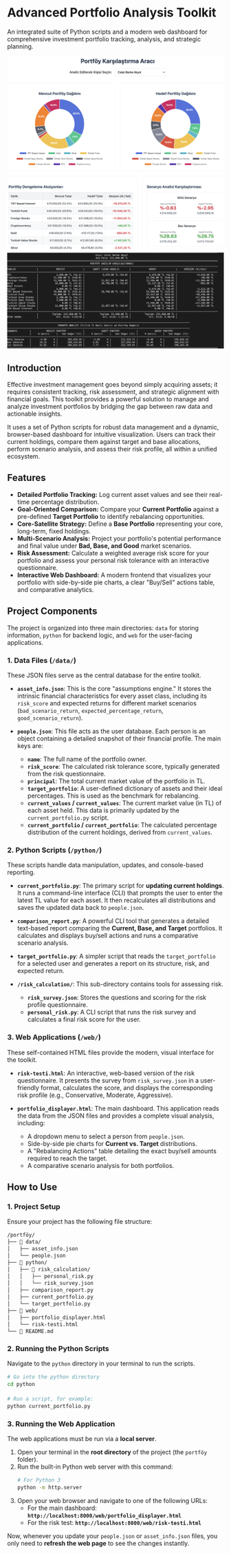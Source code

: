 # Advanced Portfolio Analysis Toolkit

An integrated suite of Python scripts and a modern web dashboard for comprehensive investment portfolio tracking, analysis, and strategic planning.

![Screenshot of the Main Dashboard](./images/Screenshot%202025-09-07%20at%2019.59.20.png)
![Screenshot of the Main Dashboard](./images/Screenshot%202025-09-07%20at%2019.36.49.png)

## Introduction

Effective investment management goes beyond simply acquiring assets; it requires consistent tracking, risk assessment, and strategic alignment with financial goals. This toolkit provides a powerful solution to manage and analyze investment portfolios by bridging the gap between raw data and actionable insights.

It uses a set of Python scripts for robust data management and a dynamic, browser-based dashboard for intuitive visualization. Users can track their current holdings, compare them against target and base allocations, perform scenario analysis, and assess their risk profile, all within a unified ecosystem.

## Features

- **Detailed Portfolio Tracking:** Log current asset values and see their real-time percentage distribution.
- **Goal-Oriented Comparison:** Compare your **Current Portfolio** against a pre-defined **Target Portfolio** to identify rebalancing opportunities.
- **Core-Satellite Strategy:** Define a **Base Portfolio** representing your core, long-term, fixed holdings.
- **Multi-Scenario Analysis:** Project your portfolio's potential performance and final value under **Bad, Base, and Good** market scenarios.
- **Risk Assessment:** Calculate a weighted average risk score for your portfolio and assess your personal risk tolerance with an interactive questionnaire.
- **Interactive Web Dashboard:** A modern frontend that visualizes your portfolio with side-by-side pie charts, a clear "Buy/Sell" actions table, and comparative analytics.

## Project Components

The project is organized into three main directories: `data` for storing information, `python` for backend logic, and `web` for the user-facing applications.

### 1. Data Files (`/data/`)

These JSON files serve as the central database for the entire toolkit.

- **`asset_info.json`**: This is the core "assumptions engine." It stores the intrinsic financial characteristics for every asset class, including its `risk_score` and expected returns for different market scenarios (`bad_scenario_return`, `expected_percentage_return`, `good_scenario_return`).

- **`people.json`**: This file acts as the user database. Each person is an object containing a detailed snapshot of their financial profile. The main keys are:
  - **`name`**: The full name of the portfolio owner.
  - **`risk_score`**: The calculated risk tolerance score, typically generated from the risk questionnaire.
  - **`principal`**: The total current market value of the portfolio in TL.
  - **`target_portfolio`**: A user-defined dictionary of assets and their ideal percentages. This is used as the benchmark for rebalancing.
  - **`current_values` / `current_values`**: The current market value (in TL) of each asset held. This data is primarily updated by the `current_portfolio.py` script.
  - **`current_portfolio` / `current_portfolio`**: The calculated percentage distribution of the current holdings, derived from `current_values`.

### 2. Python Scripts (`/python/`)

These scripts handle data manipulation, updates, and console-based reporting.

- **`current_portfolio.py`**: The primary script for **updating current holdings**. It runs a command-line interface (CLI) that prompts the user to enter the latest TL value for each asset. It then recalculates all distributions and saves the updated data back to `people.json`.

- **`comparison_report.py`**: A powerful CLI tool that generates a detailed text-based report comparing the **Current, Base, and Target** portfolios. It calculates and displays buy/sell actions and runs a comparative scenario analysis.

- **`target_portfolio.py`**: A simpler script that reads the `target_portfolio` for a selected user and generates a report on its structure, risk, and expected return.

- **`/risk_calculation/`**: This sub-directory contains tools for assessing risk.
  - **`risk_survey.json`**: Stores the questions and scoring for the risk profile questionnaire.
  - **`personal_risk.py`**: A CLI script that runs the risk survey and calculates a final risk score for the user.

### 3. Web Applications (`/web/`)

These self-contained HTML files provide the modern, visual interface for the toolkit.

- **`risk-testi.html`**: An interactive, web-based version of the risk questionnaire. It presents the survey from `risk_survey.json` in a user-friendly format, calculates the score, and displays the corresponding risk profile (e.g., Conservative, Moderate, Aggressive).

- **`portfolio_displayer.html`**: The main dashboard. This application reads the data from the JSON files and provides a complete visual analysis, including:
  - A dropdown menu to select a person from `people.json`.
  - Side-by-side pie charts for **Current vs. Target** distributions.
  - A "Rebalancing Actions" table detailing the exact buy/sell amounts required to reach the target.
  - A comparative scenario analysis for both portfolios.

## How to Use

### 1. Project Setup

Ensure your project has the following file structure:

```
/portföy/
├── 📂 data/
│   ├── asset_info.json
│   └── people.json
├── 📂 python/
│   ├── 📂 risk_calculation/
│   │   ├── personal_risk.py
│   │   └── risk_survey.json
│   ├── comparison_report.py
│   ├── current_portfolio.py
│   └── target_portfolio.py
├── 📂 web/
│   ├── portfolio_displayer.html
│   └── risk-testi.html
└── 📜 README.md
```

### 2. Running the Python Scripts

Navigate to the `python` directory in your terminal to run the scripts.

```bash
# Go into the python directory
cd python

# Run a script, for example:
python current_portfolio.py
```

### 3. Running the Web Application

The web applications must be run via a **local server**.

1.  Open your terminal in the **root directory** of the project (the `portföy` folder).
2.  Run the built-in Python web server with this command:
    ```bash
    # For Python 3
    python -m http.server
    ```
3.  Open your web browser and navigate to one of the following URLs:
    - For the main dashboard: **`http://localhost:8000/web/portfolio_displayer.html`**
    - For the risk test: **`http://localhost:8000/web/risk-testi.html`**

Now, whenever you update your `people.json` or `asset_info.json` files, you only need to **refresh the web page** to see the changes instantly.
